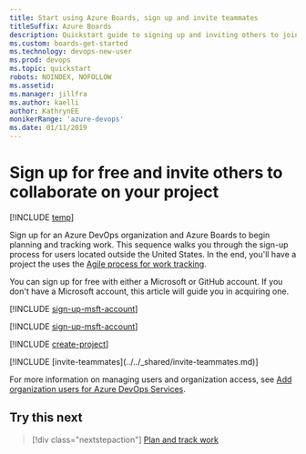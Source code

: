 ```yaml
---
title: Start using Azure Boards, sign up and invite teammates
titleSuffix: Azure Boards
description: Quickstart guide to signing up and inviting others to join a team project in Azure Boards
ms.custom: boards-get-started
ms.technology: devops-new-user 
ms.prod: devops
ms.topic: quickstart
robots: NOINDEX, NOFOLLOW
ms.assetid: 
ms.manager: jillfra
ms.author: kaelli
author: KathrynEE
monikerRange: 'azure-devops'
ms.date: 01/11/2019
---
```



# Sign up for free and invite others to collaborate on your project

[!INCLUDE [temp](../_shared/version-vsts-only.md)]

Sign up for an Azure DevOps organization and Azure Boards to begin planning and tracking work. This sequence walks you through the sign-up process for users located outside the United States. In the end, you'll have a project the uses the [Agile process for work tracking](what-is-azure-boards.md).

You can sign up for free with either a Microsoft or GitHub account. If you don't have a Microsoft account, this article will guide you in acquiring one. 

<a name="MicrosoftAccount"></a>

[!INCLUDE [sign-up-msft-account](../../_shared/sign-up-msft-account.md)]

[!INCLUDE [sign-up-msft-account](../../_shared/sign-in-github-account.md)]

[!INCLUDE [create-project](../../_shared/create-project.md)]

<a id="invite-others" />
<!-- BEGIN ERROR INCLUDE: Unable to resolve [!INCLUDE [invite-teammates](../../_shared/invite-teammates.md)]: Couldn&#39;t find file ../../_shared/invite-teammates.md. -->[!INCLUDE [invite-teammates](../../_shared/invite-teammates.md)]<!--END ERROR INCLUDE -->

For more information on managing users and organization access, see [Add organization users for Azure DevOps Services](../../organizations/accounts/add-organization-users.md).


## Try this next  
 
> [!div class="nextstepaction"]
> [Plan and track work](plan-track-work.md)
